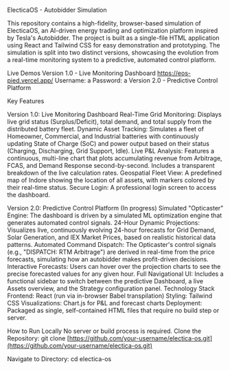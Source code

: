 ElecticaOS - Autobidder Simulation

This repository contains a high-fidelity, browser-based simulation of ElecticaOS, an AI-driven energy trading and optimization platform inspired by Tesla's Autobidder. The project is built as a single-file HTML application using React and Tailwind CSS for easy demonstration and prototyping.
The simulation is split into two distinct versions, showcasing the evolution from a real-time monitoring system to a predictive, automated control platform.

Live Demos
Version 1.0 - Live Monitoring Dashboard
https://eos-pied.vercel.app/
Username: a
Password: a
Version 2.0 - Predictive Control Platform


Key Features

Version 1.0: Live Monitoring Dashboard
Real-Time Grid Monitoring: Displays live grid status (Surplus/Deficit), total demand, and total supply from the distributed battery fleet.
Dynamic Asset Tracking: Simulates a fleet of Homeowner, Commercial, and Industrial batteries with continuously updating State of Charge (SoC) and power output based on their status (Charging, Discharging, Grid Support, Idle).
Live P&L Analysis: Features a continuous, multi-line chart that plots accumulating revenue from Arbitrage, FCAS, and Demand Response second-by-second. Includes a transparent breakdown of the live calculation rates.
Geospatial Fleet View: A predefined map of Indore showing the location of all assets, with markers colored by their real-time status.
Secure Login: A professional login screen to access the dashboard.

Version 2.0: Predictive Control Platform (In progress)
Simulated "Opticaster" Engine: The dashboard is driven by a simulated ML optimization engine that generates automated control signals.
24-Hour Dynamic Projections: Visualizes live, continuously evolving 24-hour forecasts for Grid Demand, Solar Generation, and IEX Market Prices, based on realistic historical data patterns.
Automated Command Dispatch: The Opticaster's control signals (e.g., "DISPATCH: RTM Arbitrage") are derived in real-time from the price forecasts, simulating how an autobidder makes profit-driven decisions.
Interactive Forecasts: Users can hover over the projection charts to see the precise forecasted values for any given hour.
Full Navigational UI: Includes a functional sidebar to switch between the predictive Dashboard, a live Assets overview, and the Strategy configuration panel.
Technology Stack
Frontend: React (run via in-browser Babel transpilation)
Styling: Tailwind CSS
Visualizations: Chart.js for P&L and forecast charts
Deployment: Packaged as single, self-contained HTML files that require no build step or server.

How to Run Locally
No server or build process is required.
Clone the Repository:
git clone [https://github.com/your-username/electica-os.git](https://github.com/your-username/electica-os.git)


Navigate to Directory:
cd electica-os
